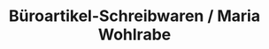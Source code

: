 ---
title: "Büroartikel-Schreibwaren / Maria Wohlrabe"
url: /treuen/bueroartikel-schreibwaren-maria-wohlrabe/
shop: Bücher
---